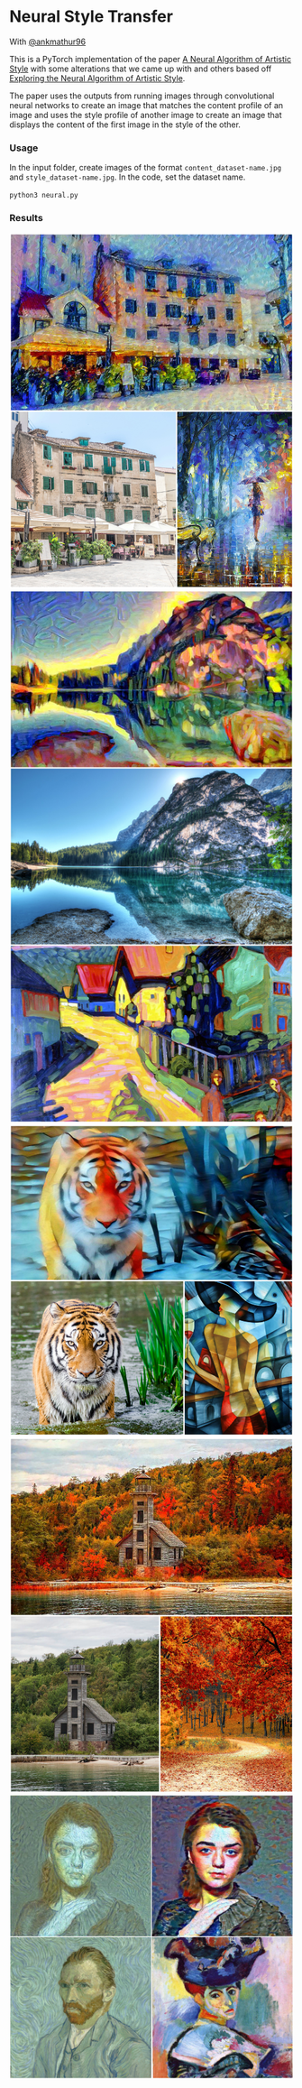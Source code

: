 # Neural Style Transfer
With [@ankmathur96](https://github.com/ankmathur96)

This is a PyTorch implementation of the paper [A Neural Algorithm of Artistic Style](https://arxiv.org/abs/1508.06576) with some alterations that we came up with and others based off [Exploring the Neural Algorithm of Artistic Style](https://arxiv.org/abs/1602.07188).

The paper uses the outputs from running images through convolutional neural networks to create an image that matches the content profile of an image and uses the style profile of another image to create an image that displays the content of the first image in the style of the other.

### Usage
In the input folder, create images of the format `content_dataset-name.jpg` and `style_dataset-name.jpg`. In the code, set the dataset name.

`python3 neural.py`

### Results
![Expressionist Flower Market](collages/afremov_collage.jpg "Expressionist Flower Market")
![Mountain in the style of Kandinsky](collages/mountain_collage.jpg "Mountain in the style of Kandinsky")
![Cubist Tiger](collages/cubist_collage.jpg "Cubist Tiger")
![Season Transfer](collages/season_collage.jpg "Season Transfer")
![Portraits](collages/portrait_collage.jpg "Portrait")
